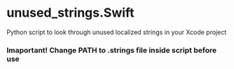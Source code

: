 # unused_strings.Swift
Python script to look through unused localized strings in your Xcode project

### Imaportant! Change PATH to .strings file inside script before use
